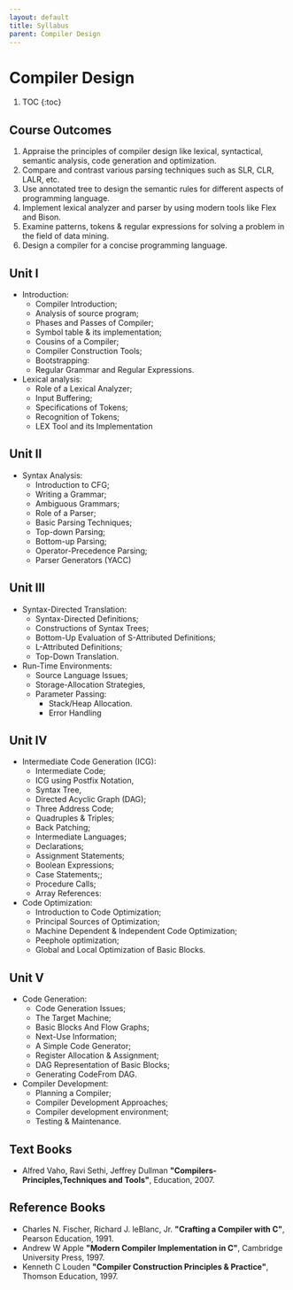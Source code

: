 ```yaml
---
layout: default
title: Syllabus
parent: Compiler Design
---
```


# Compiler Design

1. TOC {:toc}

## Course Outcomes

1. Appraise the principles of compiler design like lexical, syntactical,
   semantic analysis, code generation and optimization.
2. Compare and contrast various parsing techniques such as SLR, CLR, LALR, etc.
3. Use annotated tree to design the semantic rules for different aspects of
   programming language.
4. Implement lexical analyzer and parser by using modern tools like Flex and
   Bison.
5. Examine patterns, tokens & regular expressions for solving a problem in the
   field of data mining.
6. Design a compiler for a concise programming language.

## Unit I

- Introduction:
  - Compiler Introduction;
  - Analysis of source program;
  - Phases and Passes of Compiler;
  - Symbol table & its implementation;
  - Cousins of a Compiler;
  - Compiler Construction Tools;
  - Bootstrapping:
  - Regular Grammar and Regular Expressions.
- Lexical analysis:
  - Role of a Lexical Analyzer;
  - Input Buffering;
  - Specifications of Tokens;
  - Recognition of Tokens;
  - LEX Tool and its Implementation

## Unit II

- Syntax Analysis:
  - Introduction to CFG;
  - Writing a Grammar;
  - Ambiguous Grammars;
  - Role of a Parser;
  - Basic Parsing Techniques;
  - Top-down Parsing;
  - Bottom-up Parsing;
  - Operator-Precedence Parsing;
  - Parser Generators (YACC)

## Unit III

- Syntax-Directed Translation:
  - Syntax-Directed Definitions;
  - Constructions of Syntax Trees;
  - Bottom-Up Evaluation of S-Attributed Definitions;
  - L-Attributed Definitions;
  - Top-Down Translation.
- Run-Time Environments:
  - Source Language Issues;
  - Storage-Allocation Strategies,
  - Parameter Passing:
    - Stack/Heap Allocation.
    - Error Handling

## Unit IV

- Intermediate Code Generation (ICG):
  - Intermediate Code;
  - ICG using Postfix Notation,
  - Syntax Tree,
  - Directed Acyclic Graph (DAG);
  - Three Address Code;
  - Quadruples & Triples;
  - Back Patching;
  - Intermediate Languages;
  - Declarations;
  - Assignment Statements;
  - Boolean Expressions;
  - Case Statements;;
  - Procedure Calls;
  - Array References:
- Code Optimization:
  - Introduction to Code Optimization;
  - Principal Sources of Optimization;
  - Machine Dependent & Independent Code Optimization;
  - Peephole optimization;
  - Global and Local Optimization of Basic Blocks.

## Unit V

- Code Generation:
  - Code Generation Issues;
  - The Target Machine;
  - Basic Blocks And Flow Graphs;
  - Next-Use Information;
  - A Simple Code Generator;
  - Register Allocation & Assignment;
  - DAG Representation of Basic Blocks;
  - Generating CodeFrom DAG.
- Compiler Development:
  - Planning a Compiler;
  - Compiler Development Approaches;
  - Compiler development environment;
  - Testing & Maintenance.

## Text Books

- Alfred Vaho, Ravi Sethi, Jeffrey Dullman **"Compilers-Principles,Techniques
  and Tools"**, Education, 2007.

## Reference Books

- Charles N. Fischer, Richard J. leBlanc, Jr. **"Crafting a Compiler with C"**,
  Pearson Education, 1991.
- Andrew W Apple **"Modern Compiler Implementation in C"**, Cambridge University
  Press, 1997.
- Kenneth C Louden **"Compiler Construction Principles & Practice"**, Thomson
  Education, 1997.
